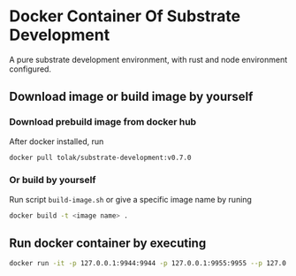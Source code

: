 # Docker Container Of Substrate Development

A pure substrate development environment, with rust and node environment configured.

## Download image or build image by yourself

### Download prebuild image from docker hub

After docker installed, run

```sh
docker pull tolak/substrate-development:v0.7.0
```
### Or build by yourself

Run script ```build-image.sh``` or give a specific image name by runing

```sh
docker build -t <image name> .
```

## Run docker container by executing

```sh
docker run -it -p 127.0.0.1:9944:9944 -p 127.0.0.1:9955:9955 --p 127.0.0.1:19944:19944 v <local substrate workspace>:<container workspace> --name substrate tolak/substrate-development:v0.7.0
```
